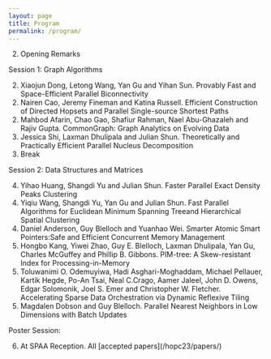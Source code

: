```yaml
---
layout: page
title: Program
permalink: /program/
---
```




<ol>
  <li value="2:00-2:10">Opening Remarks</li>
</ol>
Session 1: Graph Algorithms
<ol>
  <li value="2:10-2:30">
    Xiaojun Dong, Letong Wang, Yan Gu and Yihan Sun. Provably Fast and Space-Efficient Parallel Biconnectivity  </li>
  <li value="2:30-2:50">
  Nairen Cao, Jeremy Fineman and Katina Russell. Efficient Construction of Directed Hopsets and Parallel Single-source Shortest Paths</li>
  <li value="2:50-3:10">Mahbod Afarin, Chao Gao, Shafiur Rahman, Nael Abu-Ghazaleh and Rajiv Gupta. CommonGraph: Graph Analytics on Evolving Data</li>
  <li value="3:10-3:30">Jessica Shi, Laxman Dhulipala and Julian Shun. Theoretically and Practically Efficient Parallel Nucleus Decomposition</li>
  <li value="3:30-4:00"> Break</li>
</ol>

Session 2: Data Structures and Matrices

<ol>
  <li value="4:00-4:20">
    Yihao Huang, Shangdi Yu and Julian Shun. Faster Parallel Exact Density Peaks Clustering  </li>
  <li value="4:20-4:40">
  Yiqiu Wang, Shangdi Yu, Yan Gu and Julian Shun. Fast Parallel Algorithms for Euclidean Minimum Spanning Treeand Hierarchical Spatial Clustering</li>
  <li value="4:40-5:00">Daniel Anderson, Guy Blelloch and Yuanhao Wei. Smarter Atomic Smart Pointers:Safe and Efficient Concurrent Memory Management</li>
  <li value="5:00-5:20">Hongbo Kang, Yiwei Zhao, Guy E. Blelloch, Laxman Dhulipala, Yan Gu, Charles McGuffey and Phillip B. Gibbons. PIM-tree: A Skew-resistant Index for Processing-in-Memory</li>
  <li value="5:20-5:40">Toluwanimi O. Odemuyiwa, Hadi Asghari-Moghaddam, Michael Pellauer, Kartik Hegde, Po-An Tsai, Neal C.Crago, Aamer Jaleel, John D. Owens, Edgar Solomonik, Joel S. Emer and Christopher W. Fletcher. Accelerating Sparse Data Orchestration via Dynamic Reflexive Tiling</li>
  <li value="5:40-6:00">Magdalen Dobson and Guy Blelloch. Parallel Nearest Neighbors in Low Dimensions with Batch Updates</li>
</ol>

Poster Session:

<ol>
  <li value="6:00-8:30">At SPAA Reception. All [accepted papers](/hopc23/papers/)</li>
</ol>
